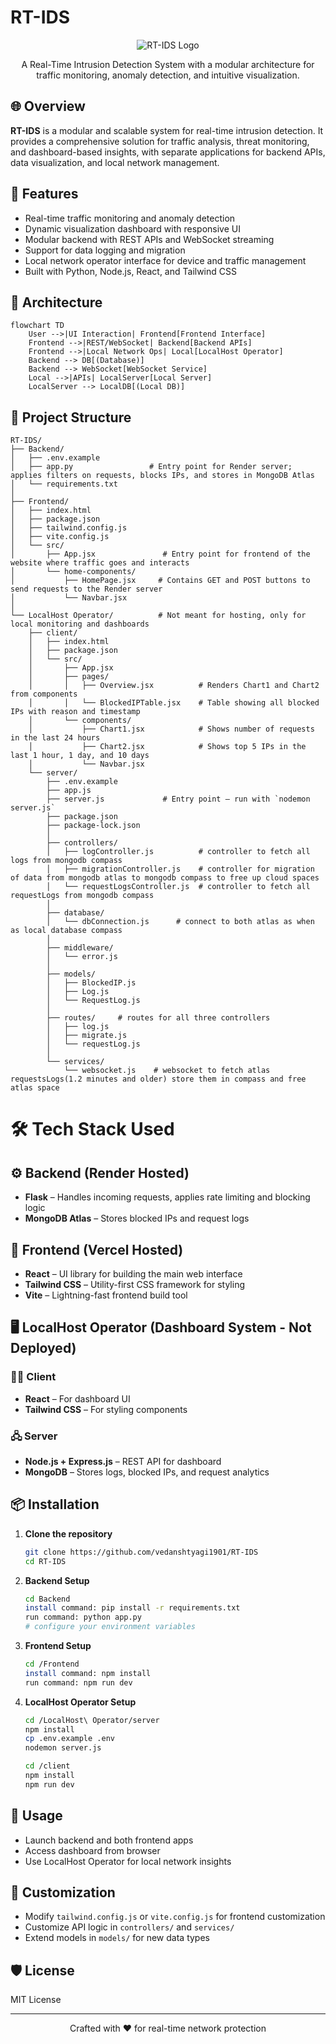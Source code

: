 # RT-IDS

<div align="center">

![RT-IDS Logo](https://img.shields.io/badge/RT--IDS-Network%20Security-green?style=for-the-badge\&logo=linux)

A Real-Time Intrusion Detection System with a modular architecture for traffic monitoring, anomaly detection, and intuitive visualization.

</div>

## 🌐 Overview

**RT-IDS** is a modular and scalable system for real-time intrusion detection. It provides a comprehensive solution for traffic analysis, threat monitoring, and dashboard-based insights, with separate applications for backend APIs, data visualization, and local network management.

## 🌟 Features

* Real-time traffic monitoring and anomaly detection
* Dynamic visualization dashboard with responsive UI
* Modular backend with REST APIs and WebSocket streaming
* Support for data logging and migration
* Local network operator interface for device and traffic management
* Built with Python, Node.js, React, and Tailwind CSS

## 🧠 Architecture

```mermaid
flowchart TD
    User -->|UI Interaction| Frontend[Frontend Interface]
    Frontend -->|REST/WebSocket| Backend[Backend APIs]
    Frontend -->|Local Network Ops| Local[LocalHost Operator]
    Backend --> DB[(Database)]
    Backend --> WebSocket[WebSocket Service]
    Local -->|APIs| LocalServer[Local Server]
    LocalServer --> LocalDB[(Local DB)]
```

## 📁 Project Structure

```
RT-IDS/
├── Backend/
│   ├── .env.example
│   ├── app.py                 # Entry point for Render server; applies filters on requests, blocks IPs, and stores in MongoDB Atlas
│   └── requirements.txt
│
├── Frontend/
│   ├── index.html
│   ├── package.json
│   ├── tailwind.config.js
│   ├── vite.config.js
│   └── src/
│       ├── App.jsx               # Entry point for frontend of the website where traffic goes and interacts
│       └── home-components/
│           ├── HomePage.jsx     # Contains GET and POST buttons to send requests to the Render server
│           └── Navbar.jsx
│
└── LocalHost Operator/          # Not meant for hosting, only for local monitoring and dashboards
    ├── client/
    │   ├── index.html
    │   ├── package.json
    │   └── src/
    │       ├── App.jsx
    │       ├── pages/
    │       │   ├── Overview.jsx          # Renders Chart1 and Chart2 from components
    │       │   └── BlockedIPTable.jsx    # Table showing all blocked IPs with reason and timestamp
    │       └── components/
    │           ├── Chart1.jsx            # Shows number of requests in the last 24 hours
    │           ├── Chart2.jsx            # Shows top 5 IPs in the last 1 hour, 1 day, and 10 days
    │           └── Navbar.jsx
    └── server/
        ├── .env.example
        ├── app.js
        ├── server.js             # Entry point – run with `nodemon server.js`
        ├── package.json
        ├── package-lock.json
        │
        ├── controllers/
        │   ├── logController.js          # controller to fetch all logs from mongodb compass
        │   ├── migrationController.js    # controller for migration of data from mongodb atlas to mongodb compass to free up cloud spaces
        │   └── requestLogsController.js  # controller to fetch all requestLogs from mongodb compass
        │
        ├── database/
        │   └── dbConnection.js      # connect to both atlas as when as local database compass
        │
        ├── middleware/
        │   └── error.js
        │
        ├── models/
        │   ├── BlockedIP.js
        │   ├── Log.js
        │   └── RequestLog.js
        │
        ├── routes/     # routes for all three controllers
        │   ├── log.js
        │   ├── migrate.js
        │   └── requestLog.js
        │
        └── services/
            └── websocket.js    # websocket to fetch atlas requestsLogs(1.2 minutes and older) store them in compass and free atlas space
```
# 🛠️ Tech Stack Used

## ⚙️ Backend (Render Hosted)
* **Flask** – Handles incoming requests, applies rate limiting and blocking logic
* **MongoDB Atlas** – Stores blocked IPs and request logs

## 🎨 Frontend (Vercel Hosted)
* **React** – UI library for building the main web interface
* **Tailwind CSS** – Utility-first CSS framework for styling
* **Vite** – Lightning-fast frontend build tool

## 🖥️ LocalHost Operator (Dashboard System - Not Deployed)
### 🧑‍💻 Client
* **React** – For dashboard UI
* **Tailwind CSS** – For styling components

### 🖧 Server
* **Node.js + Express.js** – REST API for dashboard
* **MongoDB** – Stores logs, blocked IPs, and request analytics

## 📦 Installation

1. **Clone the repository**

   ```bash
   git clone https://github.com/vedanshtyagi1901/RT-IDS
   cd RT-IDS
   ```

2. **Backend Setup**

   ```bash
   cd Backend
   install command: pip install -r requirements.txt
   run command: python app.py
   # configure your environment variables
   ```

3. **Frontend Setup**

   ```bash
   cd /Frontend
   install command: npm install
   run command: npm run dev
   ```

4. **LocalHost Operator Setup**

   ```bash
   cd /LocalHost\ Operator/server
   npm install
   cp .env.example .env
   nodemon server.js
   ```

   ```bash
   cd /client
   npm install
   npm run dev
   ```

## 🚀 Usage

* Launch backend and both frontend apps
* Access dashboard from browser
* Use LocalHost Operator for local network insights

## 🔧 Customization

* Modify `tailwind.config.js` or `vite.config.js` for frontend customization
* Customize API logic in `controllers/` and `services/`
* Extend models in `models/` for new data types

## 🛡️ License

MIT License

---

<div align="center">
  <p>Crafted with ❤️ for real-time network protection</p>
</div>
